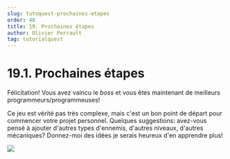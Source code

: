 ```yaml
---
slug: tutoquest-prochaines-etapes
order: 48
title: 19. Prochaines étapes
author: Olivier Perrault
tag: tutorialquest
---
```


# 19.1. Prochaines étapes

Félicitation! Vous avez vaincu le *boss* et vous êtes maintenant de meilleurs programmeurs/programmeuses!

Ce jeu est vérité pas très complexe, mais c'est un bon point de départ pour commencer votre projet personnel. Quelques suggestions: avez-vous pensé à ajouter d'autres types d'ennemis, d'autres niveaux, d'autres mécaniques? Donnez-moi des idées je serais heureux d'en apprendre plus!

<img class="w-50 center" src="../../assets/tutorialquest/gif/win-game-over.gif">